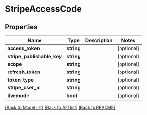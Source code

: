 # StripeAccessCode

## Properties
Name | Type | Description | Notes
------------ | ------------- | ------------- | -------------
**access_token** | **string** |  | [optional] 
**stripe_publishable_key** | **string** |  | [optional] 
**scope** | **string** |  | [optional] 
**refresh_token** | **string** |  | [optional] 
**token_type** | **string** |  | [optional] 
**stripe_user_id** | **string** |  | [optional] 
**livemode** | **bool** |  | [optional] 

[[Back to Model list]](../README.md#documentation-for-models) [[Back to API list]](../README.md#documentation-for-api-endpoints) [[Back to README]](../README.md)


